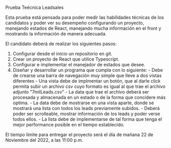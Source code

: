 Prueba Teécnica Leadsales

Esta prueba está pensada para poder medir las habilidades técnicas de los candidatos y poder ver su desempeño
configurando un proyecto, manejando estados de React, manejando mucha información en el front y mostrando la información
de manera adecuada.

El candidato deberá de realizar los siguientes pasos:

  1. Configurar desde el inicio un repositorio en git.
  2. Crear un proyecto de React que utilice Typescript.
  3. Configurar e implementar el manejador de estados que desee.
  4. Diseñar y desarrollar un programa que cumpla con lo siguiente:
    - Debe de crearse una barra de navegación muy simple que lleve a dos vistas diferentes
    - Una vista debe de implmentar un botón, que al darle click permita subir un archivo csv cuyo formato es igual al que trae el archivo adjunto "7milLeads.csv"
    - La data que trae el archivo deberá ser procesada y almacenada en un estado o de la forma que concidere más optima.
    - La data debe de mostrarse en una vista aparte, donde se mostrará una lista con todos los leads previamente subidos.
    - Deberá poder ser scrolleable, mostrar información de los leads y poder verse todos ellos.
    - La lista debe de implementarse de tal forma que tenga el mejor performance posible en el tiempo establecido.

El tiempo límite para entregar el proyecto será el día de mañana 22 de Noviembre del 2022, a las 11:00 p.m.